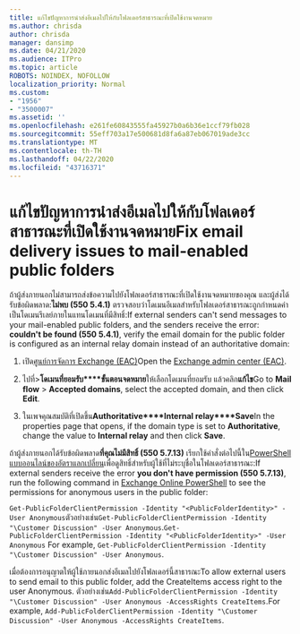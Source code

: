 ```yaml
---
title: แก้ไขปัญหาการนําส่งอีเมลไปให้กับโฟลเดอร์สาธารณะที่เปิดใช้งานจดหมาย
ms.author: chrisda
author: chrisda
manager: dansimp
ms.date: 04/21/2020
ms.audience: ITPro
ms.topic: article
ROBOTS: NOINDEX, NOFOLLOW
localization_priority: Normal
ms.custom:
- "1956"
- "3500007"
ms.assetid: ''
ms.openlocfilehash: e261fe60843555fa45927b0a6b36e1ccf79fb028
ms.sourcegitcommit: 55eff703a17e500681d8fa6a87eb067019ade3cc
ms.translationtype: MT
ms.contentlocale: th-TH
ms.lasthandoff: 04/22/2020
ms.locfileid: "43716371"
---
```

# <a name="fix-email-delivery-issues-to-mail-enabled-public-folders"></a><span data-ttu-id="947c9-102">แก้ไขปัญหาการนําส่งอีเมลไปให้กับโฟลเดอร์สาธารณะที่เปิดใช้งานจดหมาย</span><span class="sxs-lookup"><span data-stu-id="947c9-102">Fix email delivery issues to mail-enabled public folders</span></span>

<span data-ttu-id="947c9-103">ถ้าผู้ส่งภายนอกไม่สามารถส่งข้อความไปยังโฟลเดอร์สาธารณะที่เปิดใช้งานจดหมายของคุณ และผู้ส่งได้รับข้อผิดพลาด:**ไม่พบ (550 5.4.1)** ตรวจสอบว่าโดเมนอีเมลสําหรับโฟลเดอร์สาธารณะถูกกําหนดค่าเป็นโดเมนรีเลย์ภายในแทนโดเมนที่มีสิทธิ์:</span><span class="sxs-lookup"><span data-stu-id="947c9-103">If external senders can't send messages to your mail-enabled public folders, and the senders receive the error: **couldn't be found (550 5.4.1)**, verify the email domain for the public folder is configured as an internal relay domain instead of an authoritative domain:</span></span>

1. <span data-ttu-id="947c9-104">เปิด[ศูนย์การจัดการ Exchange (EAC)](https://docs.microsoft.com/Exchange/exchange-admin-center)</span><span class="sxs-lookup"><span data-stu-id="947c9-104">Open the [Exchange admin center (EAC)](https://docs.microsoft.com/Exchange/exchange-admin-center).</span></span>

2. <span data-ttu-id="947c9-105">ไปที่\>**โดเมนที่ยอมรับ\*\*\*\*ขั้นตอนจดหมาย**ให้เลือกโดเมนที่ยอมรับ แล้วคลิก**แก้ไข**</span><span class="sxs-lookup"><span data-stu-id="947c9-105">Go to **Mail flow** \> **Accepted domains**, select the accepted domain, and then click **Edit**.</span></span>

3. <span data-ttu-id="947c9-106">ในเพจคุณสมบัติที่เปิดขึ้น**Authoritative\*\*\*\*Internal relay\*\*\*\*Save**</span><span class="sxs-lookup"><span data-stu-id="947c9-106">In the properties page that opens, if the domain type is set to **Authoritative**, change the value to **Internal relay** and then click **Save**.</span></span>

<span data-ttu-id="947c9-107">ถ้าผู้ส่งภายนอกได้รับข้อผิดพลาด**ที่คุณไม่มีสิทธิ์ (550 5.7.13)** เรียกใช้คําสั่งต่อไปนี้ใน[PowerShell แบบออนไลน์ของอัตราแลกเปลี่ยน](https://docs.microsoft.com/powershell/exchange/exchange-online/connect-to-exchange-online-powershell/connect-to-exchange-online-powershell)เพื่อดูสิทธิ์สําหรับผู้ใช้ที่ไม่ระบุชื่อในโฟลเดอร์สาธารณะ:</span><span class="sxs-lookup"><span data-stu-id="947c9-107">If external senders receive the error **you don't have permission (550 5.7.13)**, run the following command in [Exchange Online PowerShell](https://docs.microsoft.com/powershell/exchange/exchange-online/connect-to-exchange-online-powershell/connect-to-exchange-online-powershell) to see the permissions for anonymous users in the public folder:</span></span>

<span data-ttu-id="947c9-108">`Get-PublicFolderClientPermission -Identity "<PublicFolderIdentity>" -User Anonymous`ตัวอย่างเช่น`Get-PublicFolderClientPermission -Identity "\Customer Discussion" -User Anonymous`.</span><span class="sxs-lookup"><span data-stu-id="947c9-108">`Get-PublicFolderClientPermission -Identity "<PublicFolderIdentity>" -User Anonymous` For example, `Get-PublicFolderClientPermission -Identity "\Customer Discussion" -User Anonymous`.</span></span>

<span data-ttu-id="947c9-109">เมื่อต้องการอนุญาตให้ผู้ใช้ภายนอกส่งอีเมลไปยังโฟลเดอร์นี้สาธารณะ</span><span class="sxs-lookup"><span data-stu-id="947c9-109">To allow external users to send email to this public folder, add the CreateItems access right to the user Anonymous.</span></span> <span data-ttu-id="947c9-110">ตัวอย่างเช่น`Add-PublicFolderClientPermission -Identity "\Customer Discussion" -User Anonymous -AccessRights CreateItems`.</span><span class="sxs-lookup"><span data-stu-id="947c9-110">For example, `Add-PublicFolderClientPermission -Identity "\Customer Discussion" -User Anonymous -AccessRights CreateItems`.</span></span>
